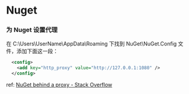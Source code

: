 # Nuget

### 为 Nuget 设置代理

在 C:\Users\UserName\AppData\Roaming 下找到 NuGet\NuGet.Config 文件，添加下面这一段：

```xml
  <config>
    <add key="http_proxy" value="http://127.0.0.1:1080" />
  </config>
```

ref: [NuGet behind a proxy - Stack Overflow](https://stackoverflow.com/a/15463892/3886059)